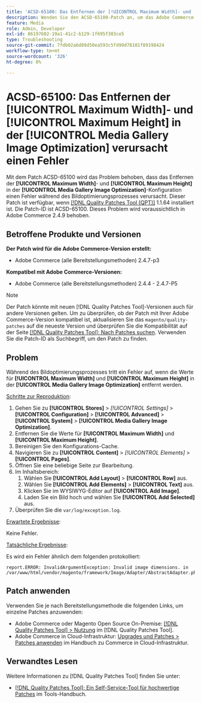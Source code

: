 ```yaml
---
title: 'ACSD-65100: Das Entfernen der [!UICONTROL Maximum Width]- und [!UICONTROL Maximum Height] in der [!UICONTROL Media Gallery Image Optimization] verursacht einen Fehler'
description: Wenden Sie den ACSD-65100-Patch an, um das Adobe Commerce-Problem zu beheben, bei dem das Entfernen der [!UICONTROL Maximum Width]- und [!UICONTROL Maximum Height] in der [!UICONTROL Media Gallery Image Optimization]-Konfiguration einen Fehler während des Bildoptimierungsprozesses verursacht.
feature: Media
role: Admin, Developer
exl-id: 86197602-19a1-41c2-b129-1f695f303ce5
type: Troubleshooting
source-git-commit: 7fdb02a6d89d50ea593c5fd99d78101f89198424
workflow-type: tm+mt
source-wordcount: '326'
ht-degree: 0%

---
```


# ACSD-65100: Das Entfernen der [!UICONTROL Maximum Width]- und [!UICONTROL Maximum Height] in der [!UICONTROL Media Gallery Image Optimization] verursacht einen Fehler

Mit dem Patch ACSD-65100 wird das Problem behoben, dass das Entfernen der **[!UICONTROL Maximum Width]**- und **[!UICONTROL Maximum Height]** in der **[!UICONTROL Media Gallery Image Optimization]**-Konfiguration einen Fehler während des Bildoptimierungsprozesses verursacht. Dieser Patch ist verfügbar, wenn [[!DNL Quality Patches Tool (QPT)]](/help/tools/quality-patches-tool/quality-patches-tool-to-self-serve-quality-patches.md) 1.1.64 installiert ist. Die Patch-ID ist ACSD-65100. Dieses Problem wird voraussichtlich in Adobe Commerce 2.4.9 behoben.

## Betroffene Produkte und Versionen

**Der Patch wird für die Adobe Commerce-Version erstellt:**

* Adobe Commerce (alle Bereitstellungsmethoden) 2.4.7-p3

**Kompatibel mit Adobe Commerce-Versionen:**

* Adobe Commerce (alle Bereitstellungsmethoden) 2.4.4 - 2.4.7-P5

>[!NOTE]
>
>Der Patch könnte mit neuen [!DNL Quality Patches Tool]-Versionen auch für andere Versionen gelten. Um zu überprüfen, ob der Patch mit Ihrer Adobe Commerce-Version kompatibel ist, aktualisieren Sie das `magento/quality-patches` auf die neueste Version und überprüfen Sie die Kompatibilität auf der Seite [[!DNL Quality Patches Tool]: Nach Patches suchen](https://experienceleague.adobe.com/tools/commerce-quality-patches/index.html). Verwenden Sie die Patch-ID als Suchbegriff, um den Patch zu finden.

## Problem

Während des Bildoptimierungsprozesses tritt ein Fehler auf, wenn die Werte für **[!UICONTROL Maximum Width]** und **[!UICONTROL Maximum Height]** in der **[!UICONTROL Media Gallery Image Optimization]** entfernt werden.

<u>Schritte zur Reproduktion</u>:

1. Gehen Sie zu **[!UICONTROL Stores]** > *[!UICONTROL Settings]* > **[!UICONTROL Configuration]** > **[!UICONTROL Advanced]** > **[!UICONTROL System]** > **[!UICONTROL Media Gallery Image Optimization]**.
1. Entfernen Sie die Werte für **[!UICONTROL Maximum Width]** und **[!UICONTROL Maximum Height]**.
1. Bereinigen Sie den Konfigurations-Cache.
1. Navigieren Sie zu **[!UICONTROL Content]** > *[!UICONTROL Elements]* > **[!UICONTROL Pages]**.
1. Öffnen Sie eine beliebige Seite zur Bearbeitung.
1. Im Inhaltsbereich:
   1. Wählen Sie **[!UICONTROL Add Layout]** > **[!UICONTROL Row]** aus.
   1. Wählen Sie **[!UICONTROL Add Elements]** > **[!UICONTROL Text]** aus.
   1. Klicken Sie im WYSIWYG-Editor auf **[!UICONTROL Add Image]**.
   1. Laden Sie ein Bild hoch und wählen Sie **[!UICONTROL Add Selected]** aus.
1. Überprüfen Sie die `var/log/exception.log`.

<u>Erwartete Ergebnisse</u>:

Keine Fehler.

<u>Tatsächliche Ergebnisse</u>:

Es wird ein Fehler ähnlich dem folgenden protokolliert:

```
report.ERROR: InvalidArgumentException: Invalid image dimensions. in /var/www/html/vendor/magento/framework/Image/Adapter/AbstractAdapter.php:630
```

## Patch anwenden

Verwenden Sie je nach Bereitstellungsmethode die folgenden Links, um einzelne Patches anzuwenden:

* Adobe Commerce oder Magento Open Source On-Premise: [[!DNL Quality Patches Tool] > Nutzung](/help/tools/quality-patches-tool/usage.md) im [!DNL Quality Patches Tool].
* Adobe Commerce in Cloud-Infrastruktur: [Upgrades und Patches > Patches anwenden](https://experienceleague.adobe.com/docs/commerce-cloud-service/user-guide/develop/upgrade/apply-patches.html) im Handbuch zu Commerce in Cloud-Infrastruktur.

## Verwandtes Lesen

Weitere Informationen zu [!DNL Quality Patches Tool] finden Sie unter:

* [[!DNL Quality Patches Tool]: Ein Self-Service-Tool für hochwertige Patches](/help/tools/quality-patches-tool/quality-patches-tool-to-self-serve-quality-patches.md) im Tools-Handbuch.
